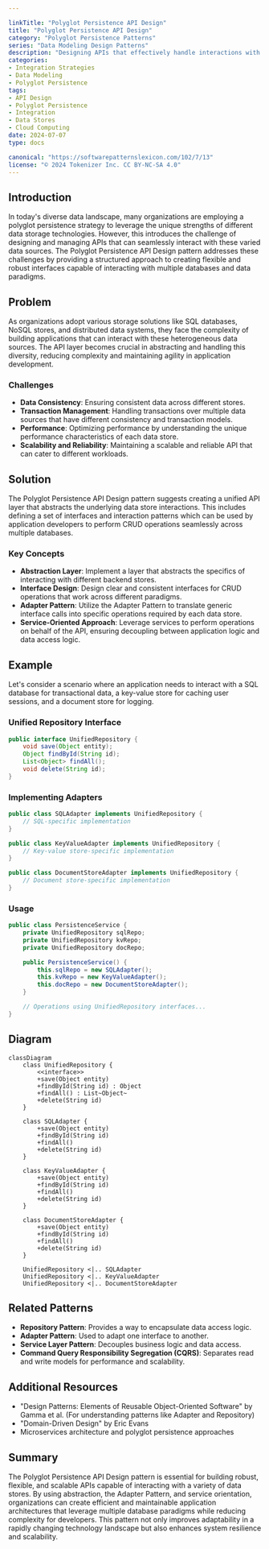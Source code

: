 ```yaml
---

linkTitle: "Polyglot Persistence API Design"
title: "Polyglot Persistence API Design"
category: "Polyglot Persistence Patterns"
series: "Data Modeling Design Patterns"
description: "Designing APIs that effectively handle interactions with multiple data stores, possibly using different paradigms."
categories:
- Integration Strategies
- Data Modeling
- Polyglot Persistence
tags:
- API Design
- Polyglot Persistence
- Integration
- Data Stores
- Cloud Computing
date: 2024-07-07
type: docs

canonical: "https://softwarepatternslexicon.com/102/7/13"
license: "© 2024 Tokenizer Inc. CC BY-NC-SA 4.0"
---
```


## Introduction

In today's diverse data landscape, many organizations are employing a polyglot persistence strategy to leverage the unique strengths of different data storage technologies. However, this introduces the challenge of designing and managing APIs that can seamlessly interact with these varied data sources. The Polyglot Persistence API Design pattern addresses these challenges by providing a structured approach to creating flexible and robust interfaces capable of interacting with multiple databases and data paradigms.

## Problem

As organizations adopt various storage solutions like SQL databases, NoSQL stores, and distributed data systems, they face the complexity of building applications that can interact with these heterogeneous data sources. The API layer becomes crucial in abstracting and handling this diversity, reducing complexity and maintaining agility in application development.

### Challenges

- **Data Consistency**: Ensuring consistent data across different stores.
- **Transaction Management**: Handling transactions over multiple data sources that have different consistency and transaction models.
- **Performance**: Optimizing performance by understanding the unique performance characteristics of each data store.
- **Scalability and Reliability**: Maintaining a scalable and reliable API that can cater to different workloads.

## Solution

The Polyglot Persistence API Design pattern suggests creating a unified API layer that abstracts the underlying data store interactions. This includes defining a set of interfaces and interaction patterns which can be used by application developers to perform CRUD operations seamlessly across multiple databases.

### Key Concepts

- **Abstraction Layer**: Implement a layer that abstracts the specifics of interacting with different backend stores.
- **Interface Design**: Design clear and consistent interfaces for CRUD operations that work across different paradigms.
- **Adapter Pattern**: Utilize the Adapter Pattern to translate generic interface calls into specific operations required by each data store.
- **Service-Oriented Approach**: Leverage services to perform operations on behalf of the API, ensuring decoupling between application logic and data access logic.

## Example

Let's consider a scenario where an application needs to interact with a SQL database for transactional data, a key-value store for caching user sessions, and a document store for logging.

### Unified Repository Interface

```java
public interface UnifiedRepository {
    void save(Object entity);
    Object findById(String id);
    List<Object> findAll();
    void delete(String id);
}
```

### Implementing Adapters

```java
public class SQLAdapter implements UnifiedRepository {
    // SQL-specific implementation
}

public class KeyValueAdapter implements UnifiedRepository {
    // Key-value store-specific implementation
}

public class DocumentStoreAdapter implements UnifiedRepository {
    // Document store-specific implementation
}
```

### Usage

```java
public class PersistenceService {
    private UnifiedRepository sqlRepo;
    private UnifiedRepository kvRepo;
    private UnifiedRepository docRepo;

    public PersistenceService() {
        this.sqlRepo = new SQLAdapter();
        this.kvRepo = new KeyValueAdapter();
        this.docRepo = new DocumentStoreAdapter();
    }

    // Operations using UnifiedRepository interfaces...
}
```

## Diagram

```mermaid
classDiagram
    class UnifiedRepository {
        <<interface>>
        +save(Object entity)
        +findById(String id) : Object
        +findAll() : List~Object~
        +delete(String id)
    }

    class SQLAdapter {
        +save(Object entity)
        +findById(String id)
        +findAll()
        +delete(String id)
    }

    class KeyValueAdapter {
        +save(Object entity)
        +findById(String id)
        +findAll()
        +delete(String id)
    }

    class DocumentStoreAdapter {
        +save(Object entity)
        +findById(String id)
        +findAll()
        +delete(String id)
    }

    UnifiedRepository <|.. SQLAdapter
    UnifiedRepository <|.. KeyValueAdapter
    UnifiedRepository <|.. DocumentStoreAdapter
```

## Related Patterns

- **Repository Pattern**: Provides a way to encapsulate data access logic.
- **Adapter Pattern**: Used to adapt one interface to another.
- **Service Layer Pattern**: Decouples business logic and data access.
- **Command Query Responsibility Segregation (CQRS)**: Separates read and write models for performance and scalability.

## Additional Resources

- "Design Patterns: Elements of Reusable Object-Oriented Software" by Gamma et al. (For understanding patterns like Adapter and Repository)
- "Domain-Driven Design" by Eric Evans
- Microservices architecture and polyglot persistence approaches

## Summary

The Polyglot Persistence API Design pattern is essential for building robust, flexible, and scalable APIs capable of interacting with a variety of data stores. By using abstraction, the Adapter Pattern, and service orientation, organizations can create efficient and maintainable application architectures that leverage multiple database paradigms while reducing complexity for developers. This pattern not only improves adaptability in a rapidly changing technology landscape but also enhances system resilience and scalability.
